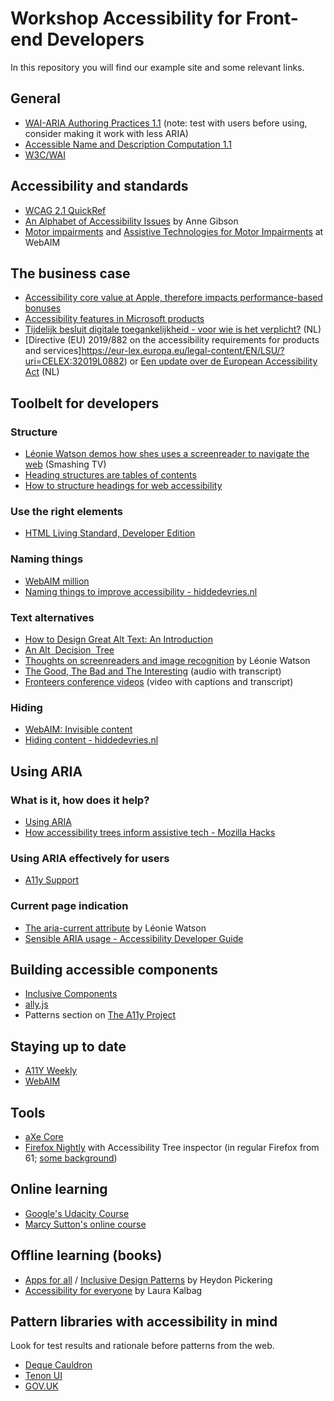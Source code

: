 # Workshop Accessibility for Front-end Developers

In this repository you will find our example site and some relevant links.

## General

* [WAI-ARIA Authoring Practices 1.1](https://www.w3.org/TR/wai-aria-practices-1.1/) (note: test with users before using, consider making it work with less ARIA)
* [Accessible Name and Description Computation 1.1](https://www.w3.org/TR/accname-1.1/)
* [W3C/WAI](https://www.w3.org/WAI/)

## Accessibility and standards

* [WCAG 2.1 QuickRef](https://www.w3.org/WAI/WCAG21/quickref/?versions=2.1)
* [An Alphabet of Accessibility Issues](https://the-pastry-box-project.net/anne-gibson/2014-july-31) by Anne Gibson
* [Motor impairments](https://webaim.org/articles/motor/motordisabilities) and [Assistive Technologies for Motor Impairments](https://webaim.org/articles/motor/assistive) at WebAIM

## The business case

* [Accessibility core value at Apple, therefore impacts performance-based bonuses](https://www.applevis.com/blog/apple-executives-bonuses-be-tied-their-performance-respect-accessibility-and-companys-other)
* [Accessibility features in Microsoft products](https://www.microsoft.com/en-us/research/group/enable/)
* [Tijdelijk besluit digitale toegankelijkheid - voor wie is het verplicht?](https://www.digitoegankelijk.nl/wetgeving/voor-wie-is-het-verplicht) (NL)
* [Directive (EU) 2019/882 on the accessibility requirements for products and services]https://eur-lex.europa.eu/legal-content/EN/LSU/?uri=CELEX:32019L0882) or [Een update over de European Accessibility Act](https://medium.com/eleven-ways/een-update-over-de-european-accessibility-act-70993ab0b77) (NL) 

## Toolbelt for developers

### Structure

* [Léonie Watson demos how shes uses a screenreader to navigate the web](https://www.youtube.com/watch?v=iUCYPM6up9M) (Smashing TV)
* [Heading structures are tables of contents](https://hiddedevries.nl/en/blog/2018-09-01-heading-structures-are-tables-of-contents )
* [How to structure headings for web accessibility](https://www.nomensa.com/blog/2017/how-structure-headings-web-accessibility)

### Use the right elements 

* [HTML Living Standard, Developer Edition](https://developer.whatwg.org)

### Naming things

* [WebAIM million](https://webaim.org/projects/million/)
* [Naming things to improve accessibility - hiddedevries.nl](https://hiddedevries.nl/en/blog/2019-04-18-naming-things-to-improve-accessibility)

### Text alternatives

* [How to Design Great Alt Text: An Introduction](https://www.deque.com/blog/great-alt-text-introduction/)
* [An Alt  Decision  Tree](https://www.w3.org/WAI/tutorials/images/decision-tree/)
* [Thoughts on screenreaders and image recognition](https://tink.uk/thoughts-on-screen-readers-and-image-recognition/) by Léonie Watson
* [The Good, The Bad and The Interesting](https://vasilis.nl/gbi/2018/04/13/robert-jan-verkade/) (audio with transcript)
* [Fronteers conference videos](https://fronteers.nl/congres/2016-spring/sessions/front-end-performance-the-dark-side-by-mathias-bynens) (video with captions and transcript)

### Hiding

* [WebAIM: Invisible content](http://webaim.org/techniques/css/invisiblecontent/)
* [Hiding content - hiddedevries.nl](https://hiddedevries.nl/en/blog/2017-04-11-on-hiding-content)

## Using ARIA

### What is it, how does it help?

* [Using ARIA](https://www.w3.org/TR/using-aria/)
* [How accessibility trees inform assistive tech - Mozilla Hacks](https://hacks.mozilla.org/2019/06/how-accessibility-trees-inform-assistive-tech/)

### Using ARIA effectively for users

* [A11y Support](https://a11ysupport.io/)

### Current page indication

* [The aria-current attribute](https://tink.uk/using-the-aria-current-attribute/) by Léonie Watson
* [Sensible ARIA usage - Accessibility Developer Guide](https://www.accessibility-developer-guide.com/examples/sensible-aria-usage/current/)

## Building accessible components

* [Inclusive Components](//inclusive-components.design)
* [ally.js](//allyjs.io)
* Patterns section on [The A11y Project](https://a11yproject.com)


## Staying up to date

* [A11Y Weekly](//a11yweekly.com)
* [WebAIM](https://webaim.org) 

## Tools

* [aXe Core](https://axe-core.org)
* [Firefox Nightly](https://www.mozilla.org/en-US/firefox/channel/desktop/#nightly) with Accessibility Tree inspector (in regular Firefox from 61; [some background](https://www.marcozehe.de/2018/04/11/introducing-the-accessibility-inspector-in-the-firefox-developer-tools/))


## Online learning

* [Google's Udacity Course](https://eu.udacity.com/course/web-accessibility--ud891)
* [Marcy Sutton's online course](https://egghead.io/courses/start-building-accessible-web-applications-today)

## Offline learning (books)

* [Apps for all](https://shop.smashingmagazine.com/products/apps-for-all) / [Inclusive Design Patterns](https://shop.smashingmagazine.com/products/inclusive-design-patterns) by Heydon Pickering
* [Accessibility for everyone](https://abookapart.com/products/accessibility-for-everyone) by Laura Kalbag

## Pattern libraries with accessibility in mind

Look for test results and rationale before patterns from the web.

* [Deque Cauldron](https://pattern-library.dequelabs.com/)
* [Tenon UI](https://www.tenon-ui.info/)
* [GOV.UK](https://design-system.service.gov.uk/)